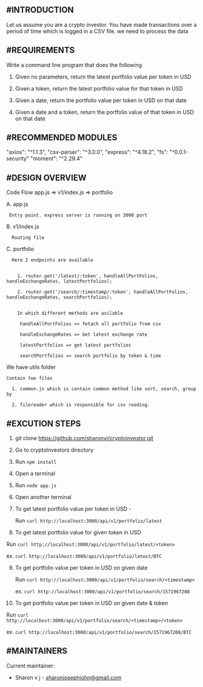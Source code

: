 #INTRODUCTION
------------

Let us assume you are a crypto investor. You have made transactions over a period of time which is logged in a CSV file. we need to process the data 


#REQUIREMENTS
------------

Write a command line program that does the following

1. Given no parameters, return the latest portfolio value per token in USD

2. Given a token, return the latest portfolio value for that token in USD

3. Given a date, return the portfolio value per token in USD on that date

4. Given a date and a token, return the portfolio value of that token in USD on that date


#RECOMMENDED MODULES
-------------------

"axios": "^1.1.3",
"csv-parser": "^3.0.0",
"express": "^4.18.2",
"fs": "^0.0.1-security"
"moment": "^2.29.4"


#DESIGN OVERVIEW
---------------
  Code Flow
  app.js => v1/index.js => portfolio 



  A. app.js

     Entry point. express server is running on 3000 port

  B. v1/index.js

      Routing file


  C. portfolio 

      Here 2 endpoints are available


        1. router.get('/latest/:token', handleAllPortFolios, handleExchangeRates, latestPortfolios);

        2. router.get('/search/:timestamp/:token', handleAllPortFolios, handleExchangeRates, searchPortfolios);


        In which different methods are avilable

         handleAllPortFolios => fetach all portfolio from csv

         handleExchangeRates => Get latest exchange rate 

         latestPortfolios => get latest portfolios

         searchPortfolios => search portfolio by token & time


We have utils folder

    Contain two files

      1. common.js which is contain common method like sort, search, group by

      2. filereader which is responsible for csv reading.

#EXCUTION STEPS
------------
1. git clone https://github.com/sharonvj/cryptoinvestor.git

2. Go to cryptoInvestors directory

3. Run `npm install`

4. Open a terminal 

5. Run `node app.js`

6. Open another terminal 

7. To get latest portfolio value per token in USD - 
   
   Run `curl http://localhost:3000/api/v1/portfolio/latest`

8.  To get latest portfolio value for given token in USD

   Run `curl http://localhost:3000/api/v1/portfolio/latest/<token>`

   ex. `curl http://localhost:3000/api/v1/portfolio/latest/BTC`

9. To get portfolio value per token in USD on given date
  
   Run `curl http://localhost:3000/api/v1/portfolio/search/<timestamp>`

   ex. `curl http://localhost:3000/api/v1/portfolio/search/1571967208`

10. To get portfolio value per token in USD on given date & token
   
   Run `curl http://localhost:3000/api/v1/portfolio/search/<timestamp>/<token>`

   ex. `curl http://localhost:3000/api/v1/portfolio/search/1571967208/BTC`

#MAINTAINERS
-----------

Current maintainer:
 * Sharon v j - sharonjosephjohn@gmail.com
